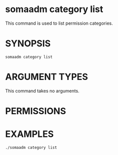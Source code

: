 # somaadm category list

This command is used to list permission categories.

# SYNOPSIS

```
somaadm category list
```

# ARGUMENT TYPES

This command takes no arguments.

# PERMISSIONS

# EXAMPLES

```
./somaadm category list
```
